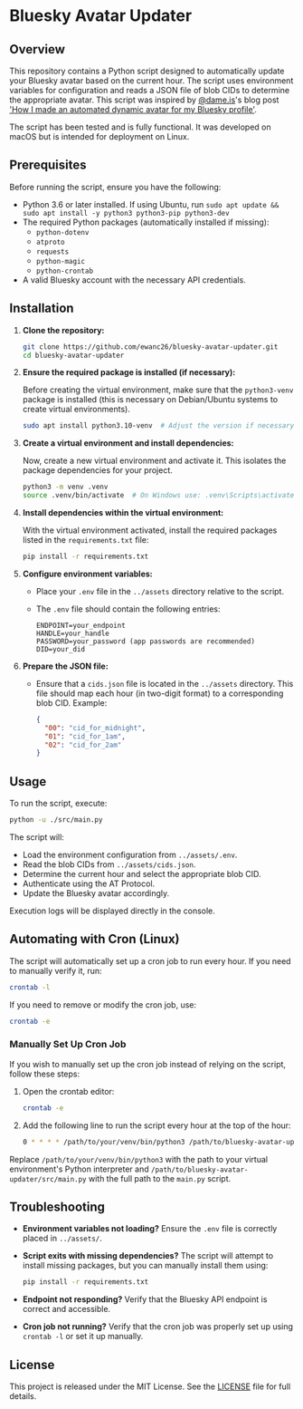 # Bluesky Avatar Updater

## Overview

This repository contains a Python script designed to automatically update your Bluesky avatar based on the current hour. The script uses environment variables for configuration and reads a JSON file of blob CIDs to determine the appropriate avatar. This script was inspired by [@dame.is](https://bsky.app/profile/dame.is)'s blog post ['How I made an automated dynamic avatar for my Bluesky profile'](https://dame.is/blog/how-i-made-an-automated-dynamic-avatar-for-my-bluesky-profile).

The script has been tested and is fully functional. It was developed on macOS but is intended for deployment on Linux.

## Prerequisites

Before running the script, ensure you have the following:

- Python 3.6 or later installed. If using Ubuntu, run `sudo apt update && sudo apt install -y python3 python3-pip python3-dev`
- The required Python packages (automatically installed if missing):
  - `python-dotenv`
  - `atproto`
  - `requests`
  - `python-magic`
  - `python-crontab`
- A valid Bluesky account with the necessary API credentials.

## Installation

1. **Clone the repository:**

   ```bash
   git clone https://github.com/ewanc26/bluesky-avatar-updater.git
   cd bluesky-avatar-updater
   ```

2. **Ensure the required package is installed (if necessary):**

   Before creating the virtual environment, make sure that the `python3-venv` package is installed (this is necessary on Debian/Ubuntu systems to create virtual environments).

   ```bash
   sudo apt install python3.10-venv  # Adjust the version if necessary (e.g., python3.9-venv)
   ```

3. **Create a virtual environment and install dependencies:**

   Now, create a new virtual environment and activate it. This isolates the package dependencies for your project.

   ```bash
   python3 -m venv .venv
   source .venv/bin/activate  # On Windows use: .venv\Scripts\activate
   ```

4. **Install dependencies within the virtual environment:**

   With the virtual environment activated, install the required packages listed in the `requirements.txt` file:

   ```bash
   pip install -r requirements.txt
   ```

5. **Configure environment variables:**
   - Place your `.env` file in the `../assets` directory relative to the script.
   - The `.env` file should contain the following entries:

     ```env
     ENDPOINT=your_endpoint
     HANDLE=your_handle
     PASSWORD=your_password (app passwords are recommended)
     DID=your_did
     ```

6. **Prepare the JSON file:**
   - Ensure that a `cids.json` file is located in the `../assets` directory. This file should map each hour (in two-digit format) to a corresponding blob CID. Example:

     ```json
     {
       "00": "cid_for_midnight",
       "01": "cid_for_1am",
       "02": "cid_for_2am"
     }
     ```

## Usage

To run the script, execute:

```bash
python -u ./src/main.py
```

The script will:

- Load the environment configuration from `../assets/.env`.
- Read the blob CIDs from `../assets/cids.json`.
- Determine the current hour and select the appropriate blob CID.
- Authenticate using the AT Protocol.
- Update the Bluesky avatar accordingly.

Execution logs will be displayed directly in the console.

## Automating with Cron (Linux)

The script will automatically set up a cron job to run every hour. If you need to manually verify it, run:

```bash
crontab -l
```

If you need to remove or modify the cron job, use:

```bash
crontab -e
```

### Manually Set Up Cron Job

If you wish to manually set up the cron job instead of relying on the script, follow these steps:

1. Open the crontab editor:

   ```bash
   crontab -e
   ```

2. Add the following line to run the script every hour at the top of the hour:

   ```bash
   0 * * * * /path/to/your/venv/bin/python3 /path/to/bluesky-avatar-updater/src/main.py
   ```

Replace `/path/to/your/venv/bin/python3` with the path to your virtual environment's Python interpreter and `/path/to/bluesky-avatar-updater/src/main.py` with the full path to the `main.py` script.

## Troubleshooting

- **Environment variables not loading?** Ensure the `.env` file is correctly placed in `../assets/`.
- **Script exits with missing dependencies?** The script will attempt to install missing packages, but you can manually install them using:
  
  ```bash
  pip install -r requirements.txt
  ```

- **Endpoint not responding?** Verify that the Bluesky API endpoint is correct and accessible.
- **Cron job not running?** Verify that the cron job was properly set up using `crontab -l` or set it up manually.

## License

This project is released under the MIT License. See the [LICENSE](./LICENSE) file for full details.
